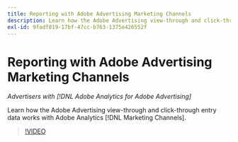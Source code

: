 ```yaml
---
title: Reporting with Adobe Advertising Marketing Channels
description: Learn how the Adobe Advertising view-through and click-through entry data works with Adobe Analytics [!DNL Marketing Channels].
exl-id: 9fadf819-17bf-47cc-b763-1375e426552f
---
```

# Reporting with Adobe Advertising Marketing Channels

*Advertisers with [!DNL Adobe Analytics for Adobe Advertising]*

Learn how the Adobe Advertising view-through and click-through entry data works with Adobe Analytics [!DNL Marketing Channels].

>[!VIDEO](https://video.tv.adobe.com/v/33502)
